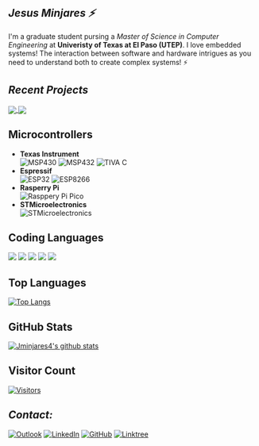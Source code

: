 ## ***Jesus Minjares :zap:***
I'm a graduate student pursing a *Master of Science in Computer Engineering* at **Univeristy of Texas at El Paso (UTEP)**. I love embedded systems! The interaction between software and hardware intrigues as you need to understand both to create complex systems! :zap: 

## ***Recent Projects***
<p align="left">
  <a href="https://github.com/JorgeMinjares/RC-Car">
    <img align="center" src="https://github-readme-stats.vercel.app/api/pin/?username=JorgeMinjares&repo=RC-Car&theme=react&layout=compact&hide_border=true" />
  
  </a>
  <a href="https://github.com/jminjares4/QR-Code">
    <img align="center" src="https://github-readme-stats.vercel.app/api/pin/?username=jminjares4&repo=QR-Code&theme=react&layout=compact&hide_border=true" />
  </a>
</p>

## **Microcontrollers**
- **Texas Instrument** <br>
![MSP430](https://img.shields.io/static/v1?label=TI&logo=texas&message=MSP430&color=FF0000)
![MSP432](https://img.shields.io/static/v1?label=TI&message=MSP432&color=FF0000) 
![TIVA C](https://img.shields.io/static/v1?label=TI&message=TIVA%20C&color=FF0000)
- **Espressif** <br>
![ESP32](https://img.shields.io/static/v1?label=&logo=espressif&message=ESP32&color=000000)
![ESP8266](https://img.shields.io/static/v1?label=&logo=espressif&message=ESP8266&color=000000)
- **Rasperry Pi**<br>
![Rasppery Pi Pico](https://img.shields.io/static/v1?&message=Pico&color=A22846&logo=Raspberry+Pi&logoColor=FFFFFF&label=)
- **STMicroelectronics** <br>
![STMicroelectronics](https://img.shields.io/static/v1?style=flat&message=STM32F4&color=03234B&logo=STMicroelectronics&logoColor=FFFFFF&label=)

## **Coding Languages**

![](https://img.shields.io/badge/Code-C-informational?style=flat&logo=C&color=003B57)
![](https://img.shields.io/badge/Code-C++-informational?style=flat&logo=Cplusplus&color=61DAFB)
![](https://img.shields.io/badge/Code-Rust-informational?style=flat&logo=Rust&color=FF0000)
![](https://img.shields.io/badge/Code-Python-informational?style=flat&logo=Python&color=764ABC)
![](https://img.shields.io/badge/Code-Java-informational?style=flat&logo=Java&color=E34F26)
</br>

## **Top Languages**
[![Top Langs](https://github-readme-stats.vercel.app/api/top-langs/?username=jminjares4&layout=compact&hide=CMake,html,Assembly,Batchfile,Makefile,XS&theme=react&hide_border=true)](https://github.com/jminjares4/)

## **GitHub Stats** 
[![Jminjares4's github stats](https://github-readme-stats.vercel.app/api?username=jminjares4&theme=react&hide_border=true)](https://github.com/jminjares4)

## **Visitor Count**
[![Visitors](https://visitor-badge.glitch.me/badge?page_id=jminjares4.jminjares4)](https://github.com/jminjares4)

## ***Contact:***
[![Outlook](https://img.shields.io/badge/Microsoft_Outlook-0078D4?style=for-the-badge&logo=microsoft-outlook&logoColor=white&style=flat)](mailto:jminjares4@miners.utep.edu)  [![LinkedIn](https://img.shields.io/badge/LinkedIn-0077B5?style=for-the-badge&logo=linkedin&logoColor=white&style=flat)](https://www.linkedin.com/in/jesus-minjares-157a21195/) [![GitHub](https://img.shields.io/badge/GitHub-100000?style=for-the-badge&logo=github&logoColor=white&style=flat)](https://github.com/jminjares4) [![Linktree](https://img.shields.io/badge/linktree-39E09B?style=for-the-badge&logo=linktree&logoColor=white&style=flat)](https://linktr.ee/JesusMinjares)

